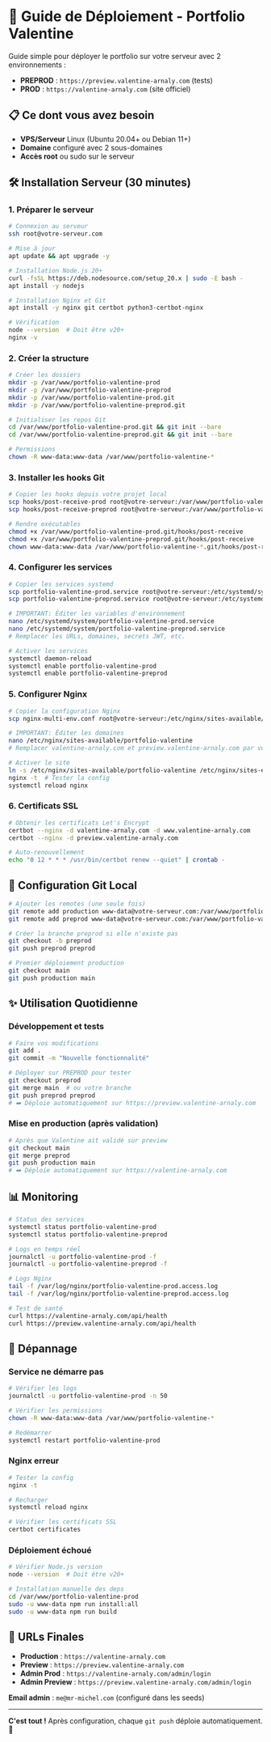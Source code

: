 # 🚀 Guide de Déploiement - Portfolio Valentine

Guide simple pour déployer le portfolio sur votre serveur avec 2 environnements :
- **PREPROD** : `https://preview.valentine-arnaly.com` (tests)
- **PROD** : `https://valentine-arnaly.com` (site officiel)

## 📋 Ce dont vous avez besoin

- **VPS/Serveur** Linux (Ubuntu 20.04+ ou Debian 11+)
- **Domaine** configuré avec 2 sous-domaines
- **Accès root** ou sudo sur le serveur

## 🛠️ Installation Serveur (30 minutes)

### 1. Préparer le serveur

```bash
# Connexion au serveur
ssh root@votre-serveur.com

# Mise à jour
apt update && apt upgrade -y

# Installation Node.js 20+
curl -fsSL https://deb.nodesource.com/setup_20.x | sudo -E bash -
apt install -y nodejs

# Installation Nginx et Git
apt install -y nginx git certbot python3-certbot-nginx

# Vérification
node --version  # Doit être v20+
nginx -v
```

### 2. Créer la structure

```bash
# Créer les dossiers
mkdir -p /var/www/portfolio-valentine-prod
mkdir -p /var/www/portfolio-valentine-preprod
mkdir -p /var/www/portfolio-valentine-prod.git
mkdir -p /var/www/portfolio-valentine-preprod.git

# Initialiser les repos Git
cd /var/www/portfolio-valentine-prod.git && git init --bare
cd /var/www/portfolio-valentine-preprod.git && git init --bare

# Permissions
chown -R www-data:www-data /var/www/portfolio-valentine-*
```

### 3. Installer les hooks Git

```bash
# Copier les hooks depuis votre projet local
scp hooks/post-receive-prod root@votre-serveur:/var/www/portfolio-valentine-prod.git/hooks/post-receive
scp hooks/post-receive-preprod root@votre-serveur:/var/www/portfolio-valentine-preprod.git/hooks/post-receive

# Rendre exécutables
chmod +x /var/www/portfolio-valentine-prod.git/hooks/post-receive
chmod +x /var/www/portfolio-valentine-preprod.git/hooks/post-receive
chown www-data:www-data /var/www/portfolio-valentine-*.git/hooks/post-receive
```

### 4. Configurer les services

```bash
# Copier les services systemd
scp portfolio-valentine-prod.service root@votre-serveur:/etc/systemd/system/
scp portfolio-valentine-preprod.service root@votre-serveur:/etc/systemd/system/

# IMPORTANT: Éditer les variables d'environnement
nano /etc/systemd/system/portfolio-valentine-prod.service
nano /etc/systemd/system/portfolio-valentine-preprod.service
# Remplacer les URLs, domaines, secrets JWT, etc.

# Activer les services
systemctl daemon-reload
systemctl enable portfolio-valentine-prod
systemctl enable portfolio-valentine-preprod
```

### 5. Configurer Nginx

```bash
# Copier la configuration Nginx
scp nginx-multi-env.conf root@votre-serveur:/etc/nginx/sites-available/portfolio-valentine

# IMPORTANT: Éditer les domaines
nano /etc/nginx/sites-available/portfolio-valentine
# Remplacer valentine-arnaly.com et preview.valentine-arnaly.com par vos vrais domaines

# Activer le site
ln -s /etc/nginx/sites-available/portfolio-valentine /etc/nginx/sites-enabled/
nginx -t  # Tester la config
systemctl reload nginx
```

### 6. Certificats SSL

```bash
# Obtenir les certificats Let's Encrypt
certbot --nginx -d valentine-arnaly.com -d www.valentine-arnaly.com
certbot --nginx -d preview.valentine-arnaly.com

# Auto-renouvellement
echo "0 12 * * * /usr/bin/certbot renew --quiet" | crontab -
```

## 🔄 Configuration Git Local

```bash
# Ajouter les remotes (une seule fois)
git remote add production www-data@votre-serveur.com:/var/www/portfolio-valentine-prod.git
git remote add preprod www-data@votre-serveur.com:/var/www/portfolio-valentine-preprod.git

# Créer la branche preprod si elle n'existe pas
git checkout -b preprod
git push preprod preprod

# Premier déploiement production
git checkout main
git push production main
```

## ✨ Utilisation Quotidienne

### Développement et tests

```bash
# Faire vos modifications
git add .
git commit -m "Nouvelle fonctionnalité"

# Déployer sur PREPROD pour tester
git checkout preprod
git merge main  # ou votre branche
git push preprod preprod
# ➡️ Déploie automatiquement sur https://preview.valentine-arnaly.com
```

### Mise en production (après validation)

```bash
# Après que Valentine ait validé sur preview
git checkout main
git merge preprod
git push production main
# ➡️ Déploie automatiquement sur https://valentine-arnaly.com
```

## 📊 Monitoring

```bash
# Status des services
systemctl status portfolio-valentine-prod
systemctl status portfolio-valentine-preprod

# Logs en temps réel
journalctl -u portfolio-valentine-prod -f
journalctl -u portfolio-valentine-preprod -f

# Logs Nginx
tail -f /var/log/nginx/portfolio-valentine-prod.access.log
tail -f /var/log/nginx/portfolio-valentine-preprod.access.log

# Test de santé
curl https://valentine-arnaly.com/api/health
curl https://preview.valentine-arnaly.com/api/health
```

## 🚨 Dépannage

### Service ne démarre pas
```bash
# Vérifier les logs
journalctl -u portfolio-valentine-prod -n 50

# Vérifier les permissions
chown -R www-data:www-data /var/www/portfolio-valentine-*

# Redémarrer
systemctl restart portfolio-valentine-prod
```

### Nginx erreur
```bash
# Tester la config
nginx -t

# Recharger
systemctl reload nginx

# Vérifier les certificats SSL
certbot certificates
```

### Déploiement échoué
```bash
# Vérifier Node.js version
node --version  # Doit être v20+

# Installation manuelle des deps
cd /var/www/portfolio-valentine-prod
sudo -u www-data npm run install:all
sudo -u www-data npm run build
```

## 🎯 URLs Finales

- **Production** : `https://valentine-arnaly.com`
- **Preview** : `https://preview.valentine-arnaly.com`
- **Admin Prod** : `https://valentine-arnaly.com/admin/login`
- **Admin Preview** : `https://preview.valentine-arnaly.com/admin/login`

**Email admin** : `me@mr-michel.com` (configuré dans les seeds)

---

**C'est tout !** Après configuration, chaque `git push` déploie automatiquement. 🚀